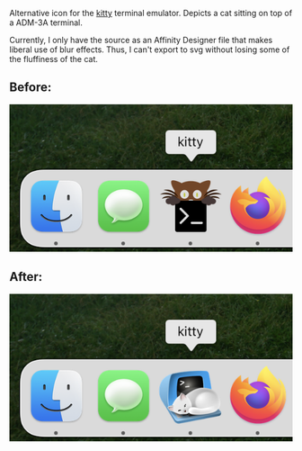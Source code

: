 Alternative icon for the [kitty](https://github.com/kovidgoyal/kitty) terminal
emulator. Depicts a cat sitting on top of a ADM-3A terminal.

Currently, I only have the source as an Affinity Designer file that makes
liberal use of blur effects. Thus, I can't export to svg without losing some of
the fluffiness of the cat.

## Before:

![Before](screenshot_old.png) 

## After:

![After](screenshot_new.png)
